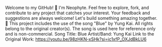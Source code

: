 Welcome to my GitHub! 👋 I'm Neophyte. Feel free to explore, fork, and contribute to any project that catches your interest. Your feedback and suggestions are always welcome! Let's build something amazing together. 🚀
This project includes the use of the song "Blue" by Yung Kai. All rights belong to the original creator(s). The song is used here for reference only and is non-commercial.
Song Title: Blue
Artist/Band: Yung Kai
Link to the Original Work: https://youtu.be/98zHKN-xSHk?si=ic1xfP_OXJdBkLU6
